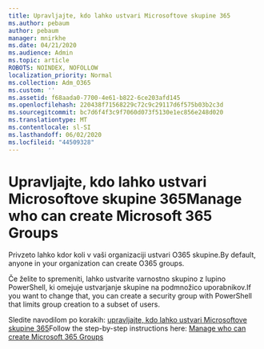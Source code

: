 ```yaml
---
title: Upravljajte, kdo lahko ustvari Microsoftove skupine 365
ms.author: pebaum
author: pebaum
manager: mnirkhe
ms.date: 04/21/2020
ms.audience: Admin
ms.topic: article
ROBOTS: NOINDEX, NOFOLLOW
localization_priority: Normal
ms.collection: Adm_O365
ms.custom: ''
ms.assetid: f68aada0-7700-4e61-b822-6ce203afd145
ms.openlocfilehash: 220438f71568229c72c9c29117d6f575b03b2c3d
ms.sourcegitcommit: bc7d6f4f3c9f7060d073f5130e1ec856e248d020
ms.translationtype: MT
ms.contentlocale: sl-SI
ms.lasthandoff: 06/02/2020
ms.locfileid: "44509328"
---
```

# <a name="manage-who-can-create-microsoft-365-groups"></a><span data-ttu-id="cdd6c-102">Upravljajte, kdo lahko ustvari Microsoftove skupine 365</span><span class="sxs-lookup"><span data-stu-id="cdd6c-102">Manage who can create Microsoft 365 Groups</span></span>

<span data-ttu-id="cdd6c-103">Privzeto lahko kdor koli v vaši organizaciji ustvari O365 skupine.</span><span class="sxs-lookup"><span data-stu-id="cdd6c-103">By default, anyone in your organization can create O365 groups.</span></span>
  
<span data-ttu-id="cdd6c-104">Če želite to spremeniti, lahko ustvarite varnostno skupino z lupino PowerShell, ki omejuje ustvarjanje skupine na podmnožico uporabnikov.</span><span class="sxs-lookup"><span data-stu-id="cdd6c-104">If you want to change that, you can create a security group with PowerShell that limits group creation to a subset of users.</span></span>
  
<span data-ttu-id="cdd6c-105">Sledite navodilom po korakih: [upravljajte, kdo lahko ustvari Microsoftove skupine 365](https://docs.microsoft.com/microsoft-365/admin/create-groups/manage-creation-of-groups)</span><span class="sxs-lookup"><span data-stu-id="cdd6c-105">Follow the step-by-step instructions here: [Manage who can create Microsoft 365 Groups](https://docs.microsoft.com/microsoft-365/admin/create-groups/manage-creation-of-groups)</span></span>
  

